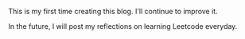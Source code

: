 This is my first time creating this blog. I'll continue to improve it. 

In the future, I will post my reflections on learning Leetcode everyday.
